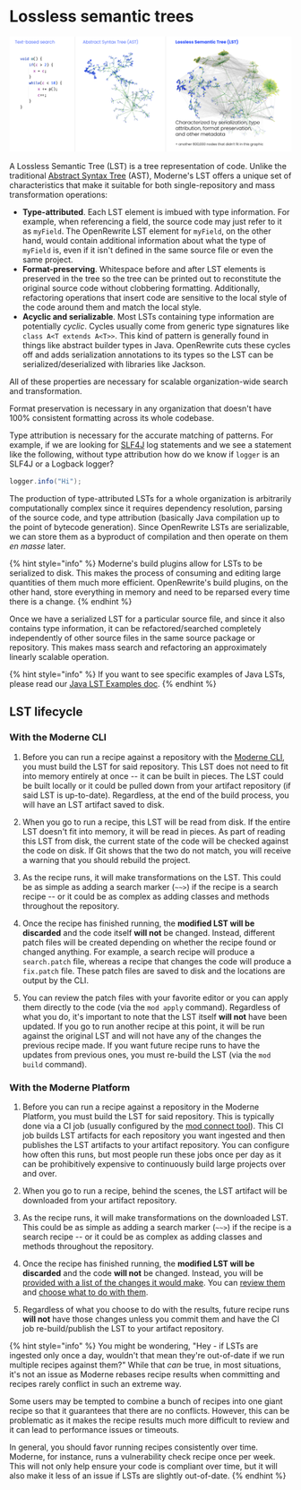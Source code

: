 # Lossless semantic trees

![LST comparison](/.gitbook/assets/LST-comparison.png)

A Lossless Semantic Tree (LST) is a tree representation of code. Unlike the traditional [Abstract Syntax Tree](https://en.wikipedia.org/wiki/Abstract\_syntax\_tree) (AST), Moderne's LST offers a unique set of characteristics that make it suitable for both single-repository and mass transformation operations:

* **Type-attributed**. Each LST element is imbued with type information. For example, when referencing a field, the source code may just refer to it as `myField`. The OpenRewrite LST element for `myField`, on the other hand, would contain additional information about what the type of `myField` is, even if it isn't defined in the same source file or even the same project.
* **Format-preserving**. Whitespace before and after LST elements is preserved in the tree so the tree can be printed out to reconstitute the original source code without clobbering formatting. Additionally, refactoring operations that insert code are sensitive to the local style of the code around them and match the local style.
* **Acyclic and serializable**. Most LSTs containing type information are potentially _cyclic_. Cycles usually come from generic type signatures like `class A<T extends A<T>>`. This kind of pattern is generally found in things like abstract builder types in Java. OpenRewrite cuts these cycles off and adds serialization annotations to its types so the LST can be serialized/deserialized with libraries like Jackson.

All of these properties are necessary for scalable organization-wide search and transformation.

Format preservation is necessary in any organization that doesn't have 100% consistent formatting across its whole codebase.

Type attribution is necessary for the accurate matching of patterns. For example, if we are looking for [SLF4J](http://www.slf4j.org/) log statements and we see a statement like the following, without type attribution how do we know if `logger` is an SLF4J or a Logback logger?

```java
logger.info("Hi");
```

The production of type-attributed LSTs for a whole organization is arbitrarily computationally complex since it requires dependency resolution, parsing of the source code, and type attribution (basically Java compilation up to the point of bytecode generation). Since OpenRewrite LSTs are serializable, we can store them as a byproduct of compilation and then operate on them _en masse_ later.

{% hint style="info" %}
Moderne's build plugins allow for LSTs to be serialized to disk. This makes the process of consuming and editing large quantities of them much more efficient. OpenRewrite's build plugins, on the other hand, store everything in memory and need to be reparsed every time there is a change.
{% endhint %}

Once we have a serialized LST for a particular source file, and since it also contains type information, it can be refactored/searched completely independently of other source files in the same source package or repository. This makes mass search and refactoring an approximately linearly scalable operation.

{% hint style="info" %}
If you want to see specific examples of Java LSTs, please read our [Java LST Examples doc](https://docs.openrewrite.org/concepts-and-explanations/lst-examples).
{% endhint %}

## LST lifecycle

### With the Moderne CLI

1. Before you can run a recipe against a repository with the [Moderne CLI](/cli/cli-intro.md), you must build the LST for said repository. This LST does not need to fit into memory entirely at once -- it can be built in pieces. The LST could be built locally or it could be pulled down from your artifact repository (if said LST is up-to-date). Regardless, at the end of the build process, you will have an LST artifact saved to disk.

2. When you go to run a recipe, this LST will be read from disk. If the entire LST doesn't fit into memory, it will be read in pieces. As part of reading this LST from disk, the current state of the code will be checked against the code on disk. If Git shows that the two do not match, you will receive a warning that you should rebuild the project.

3. As the recipe runs, it will make transformations on the LST. This could be as simple as adding a search marker (`~~>`) if the recipe is a search recipe -- or it could be as complex as adding classes and methods throughout the repository.

4. Once the recipe has finished running, the **modified LST will be discarded** and the code itself **will not** be changed. Instead, different patch files will be created depending on whether the recipe found or changed anything. For example, a search recipe will produce a `search.patch` file, whereas a recipe that changes the code will produce a `fix.patch` file. These patch files are saved to disk and the locations are output by the CLI.

5. You can review the patch files with your favorite editor or you can apply them directly to the code (via the `mod apply` command). Regardless of what you do, it's important to note that the LST itself **will not** have been updated. If you go to run another recipe at this point, it will be run against the original LST and will not have any of the changes the previous recipe made. If you want future recipe runs to have the updates from previous ones, you must re-build the LST (via the `mod build` command).

### With the Moderne Platform

1. Before you can run a recipe against a repository in the Moderne Platform, you must build the LST for said repository. This is typically done via a CI job (usually configured by the [mod connect tool](https://github.com/moderneinc/mod-connect)). This CI job builds LST artifacts for each repository you want ingested and then publishes the LST artifacts to your artifact repository. You can configure how often this runs, but most people run these jobs once per day as it can be prohibitively expensive to continuously build large projects over and over.

2. When you go to run a recipe, behind the scenes, the LST artifact will be downloaded from your artifact repository.

3. As the recipe runs, it will make transformations on the downloaded LST. This could be as simple as adding a search marker (`~~>`) if the recipe is a search recipe -- or it could be as complex as adding classes and methods throughout the repository.

4. Once the recipe has finished running, the **modified LST will be discarded** and the code **will not** be changed. Instead, you will be [provided with a list of the changes it would make](/user-documentation/running-your-first-recipe.md#step-6-run-the-recipe). You can [review them](/user-documentation/running-your-first-recipe.md#step-7-view-the-results) and [choose what to do with them](/user-documentation/running-your-first-recipe.md#step-8-commit-your-changes).

5. Regardless of what you choose to do with the results, future recipe runs **will not** have those changes unless you commit them and have the CI job re-build/publish the LST to your artifact repository.

{% hint style="info" %}
You might be wondering, "Hey - if LSTs are ingested only once a day, wouldn't that mean they're out-of-date if we run multiple recipes against them?" While that _can_ be true, in most situations, it's not an issue as Moderne rebases recipe results when committing and recipes rarely conflict in such an extreme way.

Some users may be tempted to combine a bunch of recipes into one giant recipe so that it guarantees that there are no conflicts. However, this can be problematic as it makes the recipe results much more difficult to review and it can lead to performance issues or timeouts.

In general, you should favor running recipes consistently over time. Moderne, for instance, runs a vulnerability check recipe once per week. This will not only help ensure your code is compliant over time, but it will also make it less of an issue if LSTs are slightly out-of-date.
{% endhint %}